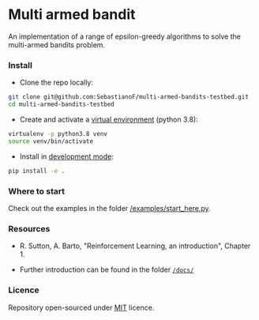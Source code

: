# Multi armed bandit

An implementation of a range of epsilon-greedy algorithms to solve the multi-armed bandits problem.

### Install

* Clone the repo locally: 
```bash
git clone git@github.com:SebastianoF/multi-armed-bandits-testbed.git
cd multi-armed-bandits-testbed 
```
* Create and activate a [virtual environment](https://docs.python.org/3/tutorial/venv.html) (python 3.8):
```bash
virtualenv -p python3.8 venv
source venv/bin/activate
``` 

* Install in [development mode](https://flamy.ca/blog/2017-01-02-installing-python-packages-in-development-mode.html):
```bash
pip install -e .
```

### Where to start

Check out the examples in the folder [/examples/start_here.py](https://github.com/SebastianoF/multi-armed-bandits-testbed/blob/master/examples/start_here.py).

### Resources

* R. Sutton, A. Barto, "Reinforcement Learning, an introduction", Chapter 1. 

* Further introduction can be found in the folder [`/docs/`](https://github.com/SebastianoF/multi-armed-bandits-testbed/blob/master/docs/bourbaki_pragmatist_MAB.pdf)

### Licence

Repository open-sourced under [MIT](https://choosealicense.com/licenses/mit/) licence.
